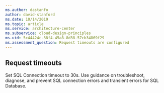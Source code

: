 ```yaml
---
ms.author: dastanfo
author: david-stanford
ms.date: 10/14/2019
ms.topic: article
ms.service: architecture-center
ms.subservice: cloud-design-principles
ms.uid: 5c44424c-38f4-45a8-8d38-57cb34869f29
ms.assessment_question: Request timeouts are configured
---
```

## Request timeouts

Set SQL Connection timeout to 30s. Use guidance on troubleshoot, diagnose, and prevent SQL connection errors and transient errors for SQL Database.
